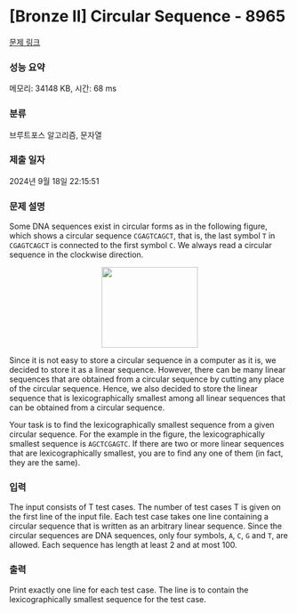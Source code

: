 # [Bronze II] Circular Sequence - 8965 

[문제 링크](https://www.acmicpc.net/problem/8965) 

### 성능 요약

메모리: 34148 KB, 시간: 68 ms

### 분류

브루트포스 알고리즘, 문자열

### 제출 일자

2024년 9월 18일 22:15:51

### 문제 설명

<p>Some DNA sequences exist in circular forms as in the following figure, which shows a circular sequence <code>CGAGTCAGCT</code>, that is, the last symbol <code>T</code> in <code>CGAGTCAGCT</code> is connected to the first symbol <code>C</code>. We always read a circular sequence in the clockwise direction.</p>

<p style="text-align: center;"><img alt="" src="https://onlinejudgeimages.s3-ap-northeast-1.amazonaws.com/problem/8965/1.png" style="height:145px; width:173px"></p>

<p>Since it is not easy to store a circular sequence in a computer as it is, we decided to store it as a linear sequence. However, there can be many linear sequences that are obtained from a circular sequence by cutting any place of the circular sequence. Hence, we also decided to store the linear sequence that is lexicographically smallest among all linear sequences that can be obtained from a circular sequence.</p>

<p>Your task is to find the lexicographically smallest sequence from a given circular sequence. For the example in the figure, the lexicographically smallest sequence is <code>AGCTCGAGTC</code>. If there are two or more linear sequences that are lexicographically smallest, you are to find any one of them (in fact, they are the same).</p>

### 입력 

 <p>The input consists of T test cases. The number of test cases T is given on the first line of the input file. Each test case takes one line containing a circular sequence that is written as an arbitrary linear sequence. Since the circular sequences are DNA sequences, only four symbols, <code>A</code>, <code>C</code>, <code>G</code> and <code>T</code>, are allowed. Each sequence has length at least 2 and at most 100.</p>

### 출력 

 <p>Print exactly one line for each test case. The line is to contain the lexicographically smallest sequence for the test case.</p>

